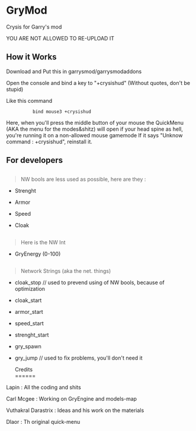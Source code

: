 GryMod
======
Crysis for Garry's mod
           
           
YOU ARE NOT ALLOWED TO RE-UPLOAD IT
           
How it Works 
-------------
         
Download and Put this in garrysmod/garrysmodaddons

Open the console and bind a key to "+crysishud"  (Without quotes, don't be stupid)

Like this command
        
              bind mouse3 +crysishud          

Here, when you'll press the middle button of your mouse the QuickMenu (AKA the menu for the modes&shitz) will open
if your head spine as hell, you're running it on a non-allowed mouse gamemode
If it says "Unknow command : +crysishud", reinstall it.
    
         
         
  For developers       
-------------
##
>NW bools are less used as possible, here are they :

* Strenght

* Armor

* Speed

* Cloak

##
>Here is the NW Int

* GryEnergy (0-100)


##

>Network Strings (aka the net. things)


* cloak_stop // used to prevend using of NW bools, because of optimization

* cloak_start

* armor_start

* speed_start

* strenght_start

* gry_spawn

* gry_jump // used to fix problems, you'll don't need it



         
         
         
         
  
		
		
  Credits     
======

Lapin : All the coding and shits

Carl Mcgee : Working on GryEngine and models-map 

Vuthakral Darastrix : Ideas and his work on the materials  

Dlaor : Th original quick-menu


